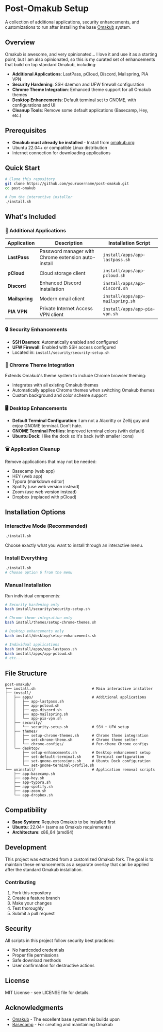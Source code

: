 # Post-Omakub Setup

A collection of additional applications, security enhancements, and customizations to run after installing the base [Omakub](https://omakub.org) system.

## Overview

Omakub is awesome, and very opinionated... I love it and use it as a starting point, but I am also opinionated, so this is my curated set of enhancements that build on top standard Omakub, including:

- **Additional Applications**: LastPass, pCloud, Discord, Mailspring, PIA VPN
- **Security Hardening**: SSH daemon and UFW firewall configuration
- **Chrome Theme Integration**: Enhanced theme support for all Omakub themes
- **Desktop Enhancements**: Default terminal set to GNOME, with configurations and UI
- **Cleanup Tools**: Remove some default applications (Basecamp, Hey, etc.)

## Prerequisites

- **Omakub must already be installed** - Install from [omakub.org](https://omakub.org)
- Ubuntu 22.04+ or compatible Linux distribution
- Internet connection for downloading applications

## Quick Start

```bash
# Clone this repository
git clone https://github.com/yourusername/post-omakub.git
cd post-omakub

# Run the interactive installer
./install.sh
```

## What's Included

### 🚀 Additional Applications

| Application | Description | Installation Script |
|-------------|-------------|-------------------|
| **LastPass** | Password manager with Chrome extension auto-install | `install/apps/app-lastpass.sh` |
| **pCloud** | Cloud storage client | `install/apps/app-pcloud.sh` |
| **Discord** | Enhanced Discord installation | `install/apps/app-discord.sh` |
| **Mailspring** | Modern email client | `install/apps/app-mailspring.sh` |
| **PIA VPN** | Private Internet Access VPN client | `install/apps/app-pia-vpn.sh` |

### 🔒 Security Enhancements

- **SSH Daemon**: Automatically enabled and configured
- **UFW Firewall**: Enabled with SSH access configured
- Located in: `install/security/security-setup.sh`

### 🎨 Chrome Theme Integration

Extends Omakub's theme system to include Chrome browser theming:
- Integrates with all existing Omakub themes
- Automatically applies Chrome themes when switching Omakub themes
- Custom background and color scheme support

### 🖥️ Desktop Enhancements

- **Default Terminal Configuration**: I am not a Alacritty or Zellij guy and enjoy GNOME terminal. Don't hate.
- **GNOME Terminal Profiles**: Improved terminal colors (with default)
- **Ubuntu Dock**: I like the dock so it's back (with smaller icons)

### 🗑️ Application Cleanup

Remove applications that may not be needed:
- Basecamp (web app)
- HEY (web app)  
- Typora (markdown editor)
- Spotify (use web version instead)
- Zoom (use web version instead)
- Dropbox (replaced with pCloud)

## Installation Options

### Interactive Mode (Recommended)
```bash
./install.sh
```
Choose exactly what you want to install through an interactive menu.

### Install Everything
```bash
./install.sh
# Choose option 6 from the menu
```

### Manual Installation
Run individual components:

```bash
# Security hardening only
bash install/security/security-setup.sh

# Chrome theme integration only  
bash install/themes/setup-chrome-themes.sh

# Desktop enhancements only
bash install/desktop/setup-enhancements.sh

# Individual applications
bash install/apps/app-lastpass.sh
bash install/apps/app-pcloud.sh
# etc...
```

## File Structure

```
post-omakub/
├── install.sh                          # Main interactive installer
├── install/
│   ├── apps/                           # Additional applications
│   │   ├── app-lastpass.sh
│   │   ├── app-pcloud.sh
│   │   ├── app-discord.sh
│   │   ├── app-mailspring.sh
│   │   └── app-pia-vpn.sh
│   ├── security/
│   │   └── security-setup.sh           # SSH + UFW setup
│   ├── themes/
│   │   ├── setup-chrome-themes.sh      # Chrome theme integration
│   │   ├── set-chrome-theme.sh         # Chrome theme setter
│   │   └── chrome-configs/             # Per-theme Chrome configs
│   └── desktop/
│       ├── setup-enhancements.sh       # Desktop enhancement setup
│       ├── set-default-terminal.sh     # Terminal configuration
│       ├── set-gnome-extensions.sh     # Ubuntu Dock configuration
│       └── set-gnome-terminal-profile.sh
└── uninstall/                          # Application removal scripts
    ├── app-basecamp.sh
    ├── app-hey.sh
    ├── app-typora.sh
    ├── app-spotify.sh
    ├── app-zoom.sh
    └── app-dropbox.sh
```

## Compatibility

- **Base System**: Requires Omakub to be installed first
- **Ubuntu**: 22.04+ (same as Omakub requirements)
- **Architecture**: x86_64 (amd64)

## Development

This project was extracted from a customized Omakub fork. The goal is to maintain these enhancements as a separate overlay that can be applied after the standard Omakub installation.

### Contributing

1. Fork this repository
2. Create a feature branch
3. Make your changes
4. Test thoroughly
5. Submit a pull request

## Security

All scripts in this project follow security best practices:
- No hardcoded credentials
- Proper file permissions
- Safe download methods
- User confirmation for destructive actions

## License

MIT License - see LICENSE file for details.

## Acknowledgments

- [Omakub](https://omakub.org) - The excellent base system this builds upon
- [Basecamp](https://basecamp.com) - For creating and maintaining Omakub
